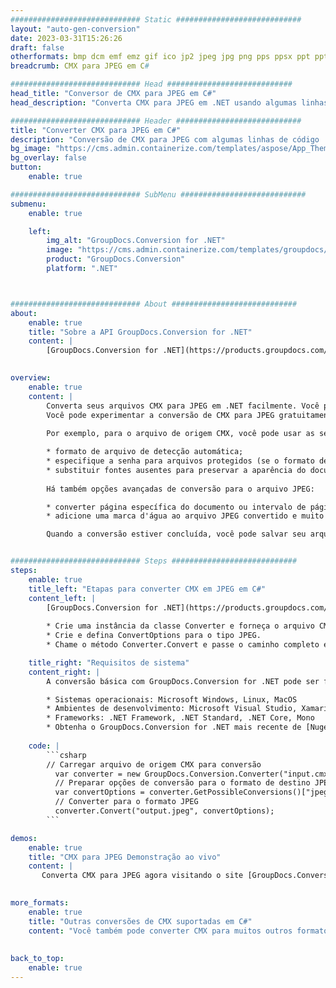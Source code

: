 ```yaml
---
############################# Static ############################
layout: "auto-gen-conversion"
date: 2023-03-31T15:26:26
draft: false
otherformats: bmp dcm emf emz gif ico jp2 jpeg jpg png pps ppsx ppt pptx psb psd svg svgz tga tif tiff webp wmf wmz
breadcrumb: CMX para JPEG em C#

############################# Head ############################
head_title: "Conversor de CMX para JPEG em C#"
head_description: "Converta CMX para JPEG em .NET usando algumas linhas de código. Use a API de conversão de documentos do GroupDocs para converter mais de 160 formatos de arquivo."

############################# Header ############################
title: "Converter CMX para JPEG em C#"
description: "Conversão de CMX para JPEG com algumas linhas de código .NET"
bg_image: "https://cms.admin.containerize.com/templates/aspose/App_Themes/V3/images/bg/header1.png"
bg_overlay: false
button:
    enable: true

############################# SubMenu ############################
submenu:
    enable: true

    left:
        img_alt: "GroupDocs.Conversion for .NET"
        image: "https://cms.admin.containerize.com/templates/groupdocs/images/product-logos/90x90-noborder/groupdocs-conversion-net.png"
        product: "GroupDocs.Conversion"
        platform: ".NET"



############################# About ############################
about:
    enable: true
    title: "Sobre a API GroupDocs.Conversion for .NET"
    content: |
        [GroupDocs.Conversion for .NET](https://products.groupdocs.com/conversion/net/) pode ser usado para converter Microsoft Word, Excel, PowerPoint, PDF, Visio e outros formatos. GroupDocs.Conversion é uma API independente que é adequada para sistemas internos e de back-end onde é necessário alto desempenho. Não depende de nenhum software como Microsoft ou Open Office.
    

overview:
    enable: true
    content: |
        Converta seus arquivos CMX para JPEG em .NET facilmente. Você pode usar apenas algumas linhas de código C# em qualquer plataforma de sua escolha, como - Windows, Linux, macOS.
        Você pode experimentar a conversão de CMX para JPEG gratuitamente e avaliar a qualidade dos resultados da conversão. Juntamente com cenários de conversão de arquivo simples, você pode tentar opções mais avançadas para carregar o arquivo de origem CMX e para salvar o resultado de saída JPEG. 
        
        Por exemplo, para o arquivo de origem CMX, você pode usar as seguintes opções de carregamento:

        * formato de arquivo de detecção automática;
        * especifique a senha para arquivos protegidos (se o formato de arquivo suportar);
        * substituir fontes ausentes para preservar a aparência do documento.
        
        Há também opções avançadas de conversão para o arquivo JPEG:

        * converter página específica do documento ou intervalo de páginas;
        * adicione uma marca d'água ao arquivo JPEG convertido e muito mais.

        Quando a conversão estiver concluída, você pode salvar seu arquivo JPEG no caminho do arquivo local ou em qualquer armazenamento de terceiros, como FTP, Amazon S3, Google Drive, Dropbox etc. Observe - para converter CMX para {{ TO}} não há necessidade de nenhum software adicional instalado - como MS Office, Open Office, Adobe Acrobat Reader etc.


############################# Steps ############################
steps:
    enable: true
    title_left: "Etapas para converter CMX em JPEG em C#"
    content_left: |
        [GroupDocs.Conversion for .NET](https://products.groupdocs.com/conversion/net/) torna mais fácil para os desenvolvedores converter um arquivo CMX para JPEG com algumas linhas de código.
        
        * Crie uma instância da classe Converter e forneça o arquivo CMX com o caminho completo
        * Crie e defina ConvertOptions para o tipo JPEG.
        * Chame o método Converter.Convert e passe o caminho completo e o formato (JPEG) como parâmetro

    title_right: "Requisitos de sistema"
    content_right: |
        A conversão básica com GroupDocs.Conversion for .NET pode ser feita em apenas algumas etapas simples. Nossas APIs são suportadas em todas as principais plataformas e sistemas operacionais. Antes de executar o código abaixo, certifique-se de ter os seguintes pré-requisitos instalados em seu sistema.

        * Sistemas operacionais: Microsoft Windows, Linux, MacOS
        * Ambientes de desenvolvimento: Microsoft Visual Studio, Xamarin, MonoDevelop
        * Frameworks: .NET Framework, .NET Standard, .NET Core, Mono
        * Obtenha o GroupDocs.Conversion for .NET mais recente de [Nuget](https://www.nuget.org/packages/groupdocs.conversion)
         
    code: |
        ```csharp    
        // Carregar arquivo de origem CMX para conversão
          var converter = new GroupDocs.Conversion.Converter("input.cmx");
          // Preparar opções de conversão para o formato de destino JPEG
          var convertOptions = converter.GetPossibleConversions()["jpeg"].ConvertOptions;
          // Converter para o formato JPEG
          converter.Convert("output.jpeg", convertOptions);
        ```

demos:
    enable: true
    title: "CMX para JPEG Demonstração ao vivo"
    content: |
       Converta CMX para JPEG agora visitando o site [GroupDocs.Conversion App](https://products.groupdocs.app/conversion/family). A demonstração online tem as seguintes vantagens
          

more_formats:
    enable: true
    title: "Outras conversões de CMX suportadas em C#"
    content: "Você também pode converter CMX para muitos outros formatos de arquivo. Por favor, veja a lista abaixo."
       
       
back_to_top:
    enable: true
---
```

